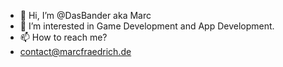 - 👋 Hi, I’m @DasBander aka Marc
- 👀 I’m interested in Game Development and App Development.
- 📫 How to reach me? 
-  contact@marcfraedrich.de

